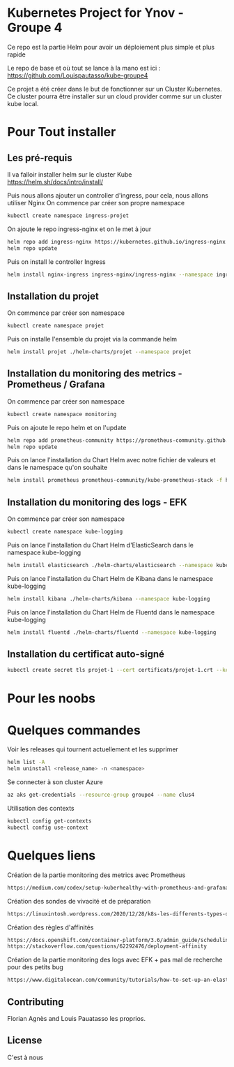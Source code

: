 # Kubernetes Project for Ynov - Groupe 4

Ce repo est la partie Helm pour avoir un déploiement plus simple et plus rapide

Le repo de base et où tout se lance à la mano est ici : https://github.com/Louispautasso/kube-groupe4

Ce projet a été créer dans le but de fonctionner sur un Cluster Kubernetes. Ce cluster pourra être installer sur un cloud provider comme sur un cluster kube local.

# Pour Tout installer

## Les pré-requis

Il va falloir installer helm sur le cluster Kube
https://helm.sh/docs/intro/install/

Puis nous allons ajouter un controller d'ingress, pour cela, nous allons utiliser Nginx
On commence par créer son propre namespace
```bash
kubectl create namespace ingress-projet
```

On ajoute le repo ingress-nginx et on le met à jour 
```bash
helm repo add ingress-nginx https://kubernetes.github.io/ingress-nginx
helm repo update
```

Puis on install le controller Ingress 
```bash
helm install nginx-ingress ingress-nginx/ingress-nginx --namespace ingress-projet
```
## Installation du projet

On commence par créer son namespace
```bash
kubectl create namespace projet
```

Puis on installe l'ensemble du projet via la commande helm 
```bash
helm install projet ./helm-charts/projet --namespace projet
```

## Installation du monitoring des metrics - Prometheus / Grafana

On commence par créer son namespace
```bash
kubectl create namespace monitoring
```

Puis on ajoute le repo helm et on l'update
```bash
helm repo add prometheus-community https://prometheus-community.github.io/helm-charts
helm repo update
```

Puis on lance l'installation du Chart Helm avec notre fichier de valeurs et dans le namespace qu'on souhaite
```bash
helm install prometheus prometheus-community/kube-prometheus-stack -f helm-charts/prometheus/values.yml --namespace monitoring
```

## Installation du monitoring des logs - EFK

On commence par créer son namespace
```bash
kubectl create namespace kube-logging
```

Puis on lance l'installation du Chart Helm  d'ElasticSearch dans le namespace kube-logging
```bash
helm install elasticsearch ./helm-charts/elasticsearch --namespace kube-logging
```

Puis on lance l'installation du Chart Helm  de Kibana dans le namespace kube-logging
```bash
helm install kibana ./helm-charts/kibana --namespace kube-logging
```

Puis on lance l'installation du Chart Helm de Fluentd dans le namespace kube-logging
```bash
helm install fluentd ./helm-charts/fluentd --namespace kube-logging
```

## Installation du certificat auto-signé

```bash
kubectl create secret tls projet-1 --cert certificats/projet-1.crt --key certificats/projet-1.key
```


# Pour les noobs
# Quelques commandes
Voir les releases qui tournent actuellement et les supprimer
```bash
helm list -A
helm uninstall <release_name> -n <namespace>
```

Se connecter à son cluster Azure
```bash
az aks get-credentials --resource-group groupe4 --name clus4
```

Utilisation des contexts
```bash
kubectl config get-contexts
kubectl config use-context
```
# Quelques liens
Création de la partie monitoring des metrics avec Prometheus
```bash
https://medium.com/codex/setup-kuberhealthy-with-prometheus-and-grafana-on-minikube-b2f6da21dc2e
```
Création des sondes de vivacité et de préparation
```bash
https://linuxintosh.wordpress.com/2020/12/28/k8s-les-differents-types-de-sondes/
```
Création des règles d'affinités
```bash
https://docs.openshift.com/container-platform/3.6/admin_guide/scheduling/pod_affinity.html
https://stackoverflow.com/questions/62292476/deployment-affinity
```
Création de la partie monitoring des logs avec EFK + pas mal de recherche pour des petits bug
```bash
https://www.digitalocean.com/community/tutorials/how-to-set-up-an-elasticsearch-fluentd-and-kibana-efk-logging-stack-on-kubernetes#step-2-%E2%80%94-creating-the-elasticsearch-statefulset
```

## Contributing

Florian Agnès and Louis Pauatasso les proprios.

## License
C'est à nous